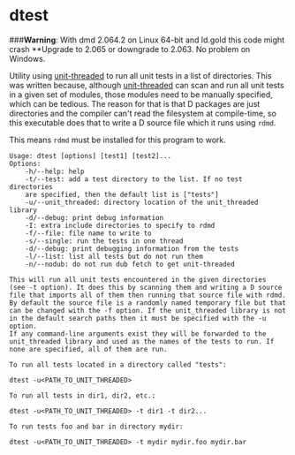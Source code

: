 dtest
=============

###**Warning**: With dmd 2.064.2 on Linux 64-bit and ld.gold this code might crash
**Upgrade to 2.065 or downgrade to 2.063. No problem on Windows.

Utility using [unit-threaded](https://github.com/atilaneves/unit-threaded)
to run all unit tests in a list of directories. This was written because,
although [unit-threaded](https://github.com/atilaneves/unit-threaded) can
scan and run all unit tests in a given set of modules, those modules need
to be manually specified, which can be tedious. The reason for that is
that D packages are just directories and the compiler can't
read the filesystem at compile-time, so this executable does that
to write a D source file which it runs using `rdmd`.

This means `rdmd` must be installed for this program to work.

    Usage: dtest [options] [test1] [test2]...
    Options:
        -h/--help: help
        -t/--test: add a test directory to the list. If no test directories
        are specified, then the default list is ["tests"]
        -u/--unit_threaded: directory location of the unit_threaded library
        -d/--debug: print debug information
        -I: extra include directories to specify to rdmd
        -f/--file: file name to write to
        -s/--single: run the tests in one thread
        -d/--debug: print debugging information from the tests
        -l/--list: list all tests but do not run them
        -n/--nodub: do not run dub fetch to get unit-threaded

    This will run all unit tests encountered in the given directories
    (see -t option). It does this by scanning them and writing a D source
    file that imports all of them then running that source file with rdmd.
    By default the source file is a randomly named temporary file but that
    can be changed with the -f option. If the unit_threaded library is not
    in the default search paths then it must be specified with the -u option.
    If any command-line arguments exist they will be forwarded to the
    unit_threaded library and used as the names of the tests to run. If
    none are specified, all of them are run.

    To run all tests located in a directory called "tests":

    dtest -u<PATH_TO_UNIT_THREADED>

    To run all tests in dir1, dir2, etc.:

    dtest -u<PATH_TO_UNIT_THREADED> -t dir1 -t dir2...

    To run tests foo and bar in directory mydir:

    dtest -u<PATH_TO_UNIT_THREADED> -t mydir mydir.foo mydir.bar
